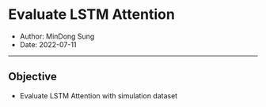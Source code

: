 # Evaluate LSTM Attention

- Author: MinDong Sung
- Date: 2022-07-11

---

## Objective

- Evaluate LSTM Attention with simulation dataset

